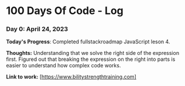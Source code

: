 # 100 Days Of Code - Log

### Day 0: April 24, 2023

**Today's Progress**: Completed fullstackroadmap JavaScript leson 4.

**Thoughts:** Understanding that we solve the right side of the expression first. Figured out that breaking the expression on the right into parts is easier to understand how complex code works.

**Link to work:** [https://www.bilitystrengthtraining.com]
